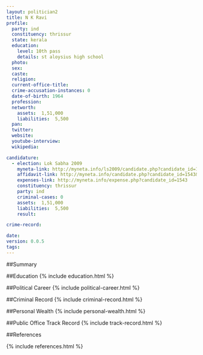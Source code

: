 ```yaml
---
layout: politician2
title: N K Ravi
profile: 
  party: ind
  constituency: thrissur
  state: kerala
  education: 
    level: 10th pass
    details: st aloysius high school
  photo: 
  sex: 
  caste: 
  religion: 
  current-office-title: 
  crime-accusation-instances: 0
  date-of-birth: 1964
  profession: 
  networth: 
    assets:  1,51,000
    liabilities:  5,500
  pan: 
  twitter: 
  website: 
  youtube-interview: 
  wikipedia: 

candidature: 
  - election: Lok Sabha 2009
    myneta-link: http://myneta.info/ls2009/candidate.php?candidate_id=1543
    affidavit-link: http://myneta.info/candidate.php?candidate_id=1543&scan=original
    expenses-link: http://myneta.info/expense.php?candidate_id=1543
    constituency: thrissur 
    party: ind
    criminal-cases: 0
    assets:  1,51,000
    liabilities:  5,500
    result:  

crime-record: 

date: 
version: 0.0.5
tags: 
---
```

##Summary


##Education
{% include education.html %}


##Political Career
{% include political-career.html %}


##Criminal Record
{% include criminal-record.html %}


##Personal Wealth
{% include personal-wealth.html %}


##Public Office Track Record
{% include track-record.html %}


##References


{% include references.html %}